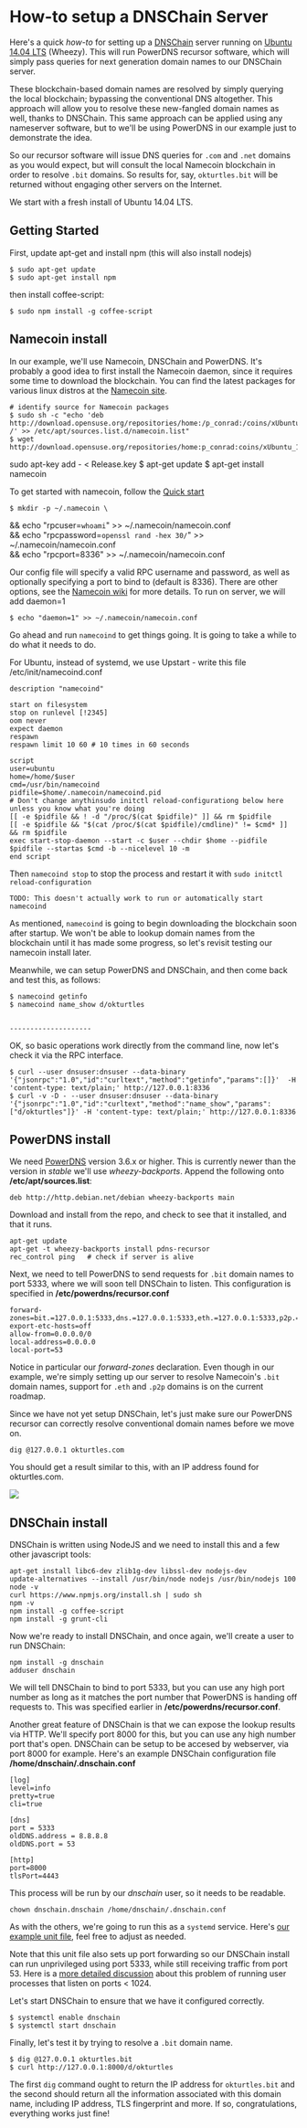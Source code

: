 # How-to setup a DNSChain Server

Here's a quick *how-to* for setting up a <a href="https://github.com/okTurtles/dnschain">DNSChain</a> server running on [Ubuntu 14.04 LTS](https://www.ubuntu.org) (Wheezy). This will run <nobr>PowerDNS</nobr> recursor software, which will simply pass queries for next generation domain names to our DNSChain server. 

These blockchain-based domain names are resolved by simply querying the local blockchain; bypassing the conventional DNS altogether. This approach will allow you to resolve these new-fangled domain names as well, thanks to DNSChain. This same approach can be applied using any nameserver software, but to we'll be using PowerDNS in our example just to demonstrate the idea.

So our recursor software will issue DNS queries for `.com` and `.net` domains as you would expect, but will consult the local Namecoin blockchain in order to resolve `.bit` domains. So results for, say, `okturtles.bit` will be returned without engaging other servers on the Internet.

We start with a fresh install of Ubuntu 14.04 LTS.

## Getting Started

First, update apt-get and install npm (this will also install nodejs)

	$ sudo apt-get update
	$ sudo apt-get install npm

then install coffee-script:
	
	$ sudo npm install -g coffee-script
	

## Namecoin install

In our example, we'll use Namecoin, DNSChain and PowerDNS. It's probably a good idea to first install the Namecoin daemon, since it requires some time to download the blockchain. You can find the latest packages for various linux distros at the [Namecoin site](https://software.opensuse.org/download.html?project=home%3Ap_conrad%3Acoins&package=namecoin).

	# identify source for Namecoin packages
	$ sudo sh -c "echo 'deb http://download.opensuse.org/repositories/home:/p_conrad:/coins/xUbuntu_14.04/ /' >> /etc/apt/sources.list.d/namecoin.list"
	$ wget http://download.opensuse.org/repositories/home:p_conrad:coins/xUbuntu_14.04/Release.key
sudo apt-key add - < Release.key
	$ apt-get update
	$ apt-get install namecoin

To get started with namecoin, follow the [Quick start](https://wiki.namecoin.info/index.php?title=Install_and_Configure_Namecoin)

	$ mkdir -p ~/.namecoin \
&& echo "rpcuser=`whoami`" >> ~/.namecoin/namecoin.conf \
&& echo "rpcpassword=`openssl rand -hex 30/`" >> ~/.namecoin/namecoin.conf \
&& echo "rpcport=8336" >> ~/.namecoin/namecoin.conf

Our config file will specify a valid RPC username and password, as well as optionally specifying a port to bind to (default is 8336). There are other options, see the [Namecoin wiki](https://wiki.namecoin.info/index.php?title=Install_and_Configure_Namecoin) for more details. To run on server, we will add daemon=1

	$ echo "daemon=1" >> ~/.namecoin/namecoin.conf

Go ahead and run `namecoind` to get things going. It is going to take a while to do what it needs to do.	

For Ubuntu, instead of systemd, we use Upstart -  write this file /etc/init/namecoind.conf 

	description "namecoind"
	
	start on filesystem
	stop on runlevel [!2345]
	oom never
	expect daemon
	respawn
	respawn limit 10 60 # 10 times in 60 seconds
	
	script
	user=ubuntu
	home=/home/$user
	cmd=/usr/bin/namecoind
	pidfile=$home/.namecoin/namecoind.pid
	# Don't change anythinsudo initctl reload-configurationg below here unless you know what you're doing
	[[ -e $pidfile && ! -d "/proc/$(cat $pidfile)" ]] && rm $pidfile
	[[ -e $pidfile && "$(cat /proc/$(cat $pidfile)/cmdline)" != $cmd* ]] && rm $pidfile
	exec start-stop-daemon --start -c $user --chdir $home --pidfile $pidfile --startas $cmd -b --nicelevel 10 -m
	end script
	
Then `namecoind stop` to stop the process and restart it with `sudo initctl reload-configuration`
	
	TODO: This doesn't actually work to run or automatically start namecoind
	
As mentioned, `namecoind` is going to begin downloading the blockchain soon after startup. We won't be able to lookup domain names from the blockchain until it has made some progress, so let's revisit testing our namecoin install later.

Meanwhile, we can setup PowerDNS and DNSChain, and then come back and test this, as follows:

	$ namecoind getinfo
	$ namecoind name_show d/okturtles

	
	--------------------
	
OK, so basic operations work directly from the command line, now let's check it via the RPC interface.

	$ curl --user dnsuser:dnsuser --data-binary '{"jsonrpc":"1.0","id":"curltext","method":"getinfo","params":[]}'  -H 'content-type: text/plain;' http://127.0.0.1:8336
	$ curl -v -D - --user dnsuser:dnsuser --data-binary '{"jsonrpc":"1.0","id":"curltext","method":"name_show","params":["d/okturtles"]}' -H 'content-type: text/plain;' http://127.0.0.1:8336
   
## PowerDNS install

We need [PowerDNS](https://www.powerdns.com/) version 3.6.x or higher. This is currently newer than the version in _stable_ we'll use _wheezy-backports_. Append the following onto __/etc/apt/sources.list__:
 
	deb http://http.debian.net/debian wheezy-backports main

Download and install from the repo, and check to see that it installed, and that it runs.

	apt-get update
	apt-get -t wheezy-backports install pdns-recursor
	rec_control ping   # check if server is alive

Next, we need to tell PowerDNS to send requests for `.bit` domain names to port 5333, where we will soon tell DNSChain to listen. This configuration is specified in __/etc/powerdns/recursor.conf__

	forward-zones=bit.=127.0.0.1:5333,dns.=127.0.0.1:5333,eth.=127.0.0.1:5333,p2p.=127.0.0.1:5333
	export-etc-hosts=off
	allow-from=0.0.0.0/0
	local-address=0.0.0.0
	local-port=53

Notice in particular our *forward-zones* declaration. Even though in our example, we're simply setting up our server to resolve Namecoin's `.bit` domain names, support for `.eth` and `.p2p` domains is on the current roadmap. 

Since we have not yet setup DNSChain, let's just make sure our PowerDNS recursor can correctly resolve conventional domain names before we move on.

	dig @127.0.0.1 okturtles.com

You should get a result similar to this, with an IP address found for okturtles.com.

![](http://i.imgur.com/iL881lF.png)
   

## DNSChain install

DNSChain is written using NodeJS and we need to install this and a few other javascript tools:
  
	apt-get install libc6-dev zlib1g-dev libssl-dev nodejs-dev  
	update-alternatives --install /usr/bin/node nodejs /usr/bin/nodejs 100
	node -v
	curl https://www.npmjs.org/install.sh | sudo sh
	npm -v
	npm install -g coffee-script
	npm install -g grunt-cli

Now we're ready to install DNSChain, and once again, we'll create a user to run DNSChain:

	npm install -g dnschain
	adduser dnschain

We will tell DNSChain to bind to port 5333, but you can use any high port number as long as it matches the port number that PowerDNS is handing off requests to. This was specified earlier in __/etc/powerdns/recursor.conf__. 

Another great feature of DNSChain is that we can expose the lookup results via HTTP. We'll specify port 8000 for this, but you can use any high number port that's open. DNSChain can be setup to be accesed by webserver, via port 8000 for example. Here's an example DNSChain configuration file __/home/dnschain/.dnschain.conf__
  
	[log]
	level=info
	pretty=true
	cli=true

	[dns]
	port = 5333
	oldDNS.address = 8.8.8.8
	oldDNS.port = 53

	[http]
	port=8000
	tlsPort=4443


This process will be run by our *dnschain* user, so it needs to be readable.

	chown dnschain.dnschain /home/dnschain/.dnschain.conf

As with the others, we're going to run this as a `systemd` service. Here's [our example unit file](../scripts/dnschain.service), feel free to adjust as needed. 

Note that this unit file also sets up port forwarding so our DNSChain install can run unprivileged using port 5333, while still receiving traffic from port 53. Here is a [more detailed discussion](https://stackoverflow.com/questions/413807/is-there-a-way-for-non-root-processes-to-bind-to-privileged-ports-1024-on-l/21653102#21653102) about this problem of running user processes that listen on ports < 1024.

Let's start DNSChain to ensure that we have it configured correctly.

	$ systemctl enable dnschain
	$ systemctl start dnschain

Finally, let's test it by trying to resolve a `.bit` domain name.

	$ dig @127.0.0.1 okturtles.bit
	$ curl http://127.0.0.1:8000/d/okturtles

The first `dig` command ought to return the IP address for `okturtles.bit` and the second should return all the information associated with this domain name, including IP address, TLS fingerprint and more. If so, congratulations, everything works just fine! 
